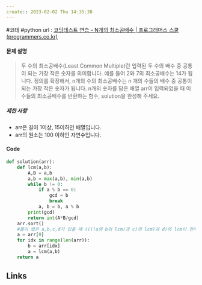 ```yaml
---
create:: 2023-02-02 Thu 14:35:38
---
```

#코테  #python 
url : [코딩테스트 연습 - N개의 최소공배수 | 프로그래머스 스쿨 (programmers.co.kr)](https://school.programmers.co.kr/learn/courses/30/lessons/12953)
#### 문제 설명
>두 수의 최소공배수(Least Common Multiple)란 입력된 두 수의 배수 중 공통이 되는 가장 작은 숫자를 의미합니다. 예를 들어 2와 7의 최소공배수는 14가 됩니다. 정의를 확장해서, n개의 수의 최소공배수는 n 개의 수들의 배수 중 공통이 되는 가장 작은 숫자가 됩니다. n개의 숫자를 담은 배열 arr이 입력되었을 때 이 수들의 최소공배수를 반환하는 함수, solution을 완성해 주세요.

##### 제한 사항

-   arr은 길이 1이상, 15이하인 배열입니다.
-   arr의 원소는 100 이하인 자연수입니다.

#### Code
```python
def solution(arr):
    def lcm(a,b):
        A,B = a,b
        a,b = max(a,b), min(a,b)
        while b != 0:
            if a % b == 0:
                gcd = b
                break
            a, b = b, a % b
        print(gcd)
        return int(A*B/gcd)
    arr.sort()
	#풀이 법은 a,b,c,d가 있을 때 ((((a와 b의 lcm)과 c)의 lcm)과 d)의 lcm이 전체 lcm이다.
    a = arr[0] 
    for idx in range(len(arr)):
        b = arr[idx]
        a = lcm(a,b)
    return a

```

## Links
